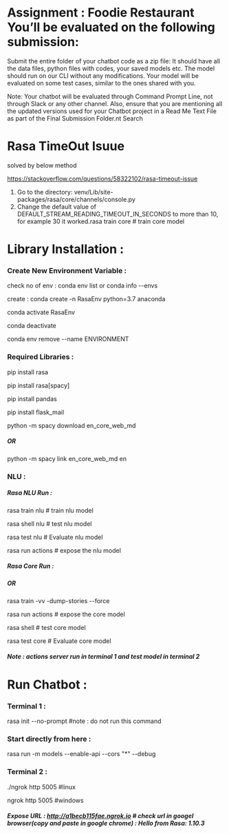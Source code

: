 # Assignment : Foodie Restaurant You’ll be evaluated on the following submission:

Submit the entire folder of your chatbot code as a zip file: It should have all the data files, python files with codes, your saved models etc. The model should run on our CLI without any modifications. Your model will be evaluated on some test cases, similar to the ones shared with you.

Note:  Your chatbot will be evaluated through Command Prompt Line, not through Slack or any other channel. Also, ensure that you are mentioning all the updated versions used for your Chatbot project in a Read Me Text File as part of the Final Submission Folder.nt Search
## 

# Rasa TimeOut Isuue

solved by below method

https://stackoverflow.com/questions/58322102/rasa-timeout-issue


1. Go to the directory: venv/Lib/site-packages/rasa/core/channels/console.py
2. Change the default value of DEFAULT_STREAM_READING_TIMEOUT_IN_SECONDS to more than 10, for example 30 it worked.rasa train core # train core model




# Library Installation :

### Create New Environment Variable :
check no of env : conda env list or conda info --envs

create : conda create -n RasaEnv python=3.7 anaconda

conda activate RasaEnv

conda deactivate

conda env remove --name ENVIRONMENT

### Required Libraries :
pip install rasa 

pip install rasa[spacy]

pip install pandas

pip install flask_mail

python -m spacy download en_core_web_md
##### OR
python -m spacy link en_core_web_md en

### NLU : 

##### Rasa NLU Run :
rasa train nlu # train nlu model

rasa shell nlu # test nlu model

rasa test nlu # Evaluate nlu model

rasa run actions # expose the nlu model 

##### Rasa Core Run :



##### OR
rasa train -vv -dump-stories --force 

rasa run actions # expose the core model

rasa shell  # test core model

rasa test core # Evaluate core model

##### Note : actions server run in terminal 1 and test model in terminal 2



# Run Chatbot :
### Terminal 1 :
rasa init --no-prompt #note : do not run this command

### Start directly from here :
rasa run -m models --enable-api --cors "*" --debug

### Terminal 2 :
./ngrok http 5005 #linux

ngrok http 5005 #windows
 
##### Expose URL : http://a1becb115fae.ngrok.io  # check url in googel browser(copy and paste in  google chrome) : Hello from Rasa: 1.10.3
 

